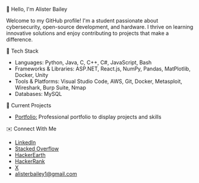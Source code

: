 👋 Hello, I'm Alister Bailey

Welcome to my GitHub profile! I'm a student passionate about cybersecurity, open-source development, and hardware. I thrive on learning innovative solutions and enjoy contributing to projects that make a difference.

🔧 Tech Stack
  - Languages: Python, Java, C, C++, C#, JavaScript, Bash
  - Frameworks & Libraries: ASP.NET, React.js, NumPy, Pandas, MatPlotlib, Docker, Unity
  - Tools & Platforms: Visual Studio Code, AWS, Git, Docker, Metasploit, Wireshark, Burp Suite, Nmap
  - Databases: MySQL

🚀 Current Projects
  - <a href="https://github.com/AlisterBailey/Portfolio">Portfolio:</a> Professional portfolio to display projects and skills <br>

<!--
📊 GitHub Stats


🌟 Featured Repositories

-->
✉️ Connect With Me <br>
  - <a href="https://www.linkedin.com/in/alister-bailey/">LinkedIn</a> <br>
  - <a href="https://stackoverflow.com/users/18362782/alister-bailey">Stacked Overflow</a> <br>
  - <a href="https://www.hackerearth.com/@alister9/">HackerEarth</a> <br>
  - <a href="https://www.hackerrank.com/dashboard">HackerRank</a> <br>
  - <a href="https://x.com/AlisterBailey_">X</a> <br>
  - <a href= "mailto:alisterbailey1@gmail.com">alisterbailey1@gmail.com</a> <br>
  <!-- - <a href="">Portfolio</a> <br> -->
